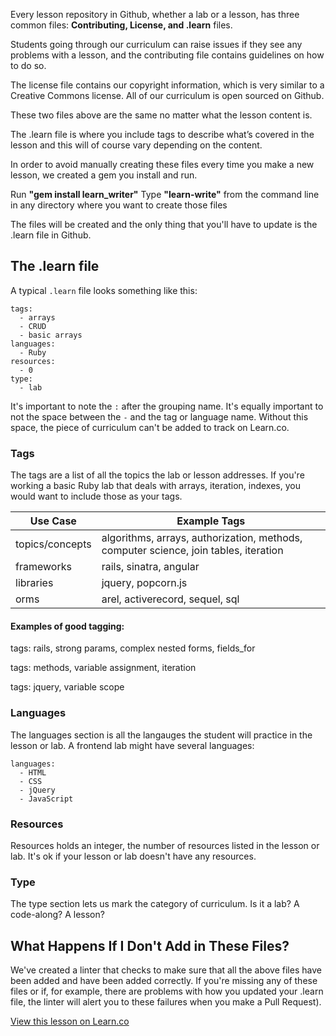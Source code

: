 Every lesson repository in Github, whether a lab or a lesson, has three common files: **Contributing, License, and .learn** files. 

Students going through our curriculum can raise issues if they see any problems with a lesson, and the contributing file contains guidelines on how to do so.  

The license file contains our copyright information, which is very similar to a Creative Commons license. All of our curriculum is open sourced on Github.

These two files above are the same no matter what the lesson content is. 

The .learn file is where you include tags to describe what’s covered in the lesson and this will of course vary depending on the content. 

In order to avoid manually creating these files every time you make a new lesson, we created a gem you install and run. 

Run **"gem install learn_writer"**
Type  **"learn-write"** from the  command line in any directory where you want to create those files 

The files will be created and the only thing that you'll have to update is the .learn file in Github.

## The .learn file


 A typical `.learn` file looks something like this:
 
 ```
 tags:
   - arrays
   - CRUD
   - basic arrays
 languages:
   - Ruby
 resources:
   - 0
 type:
   - lab
 ```
 
 It's important to note the `:` after the grouping name. It's equally important to not the space between the `-` and the tag or language name. Without this space, the piece of  curriculum can't be added to track on Learn.co.
 
 ### Tags
 
The tags are a list of all the topics the lab or lesson addresses. If you're working a basic Ruby lab that deals with arrays, iteration, indexes, you would want to include those as your tags.

Use Case        | Example Tags
----------------|------------------------------
topics/concepts | algorithms, arrays, authorization, methods, computer science, join tables, iteration
frameworks      | rails, sinatra, angular
libraries       | jquery, popcorn.js
orms            | arel, activerecord, sequel, sql

#### Examples of good tagging:

tags: rails, strong params, complex nested forms, fields_for

tags: methods, variable assignment, iteration

tags: jquery, variable scope
 
 ### Languages
 
 The languages section is all the langauges the student will practice in the lesson or lab. A frontend lab might have several languages:
 
 ```
 languages:
   - HTML
   - CSS
   - jQuery
   - JavaScript
 ```
 
 ### Resources
 
 Resources holds an integer, the number of resources listed in the lesson or lab. It's ok if your lesson or lab doesn't have any resources.
 
 
 ### Type
 
 The type section lets us mark the category of curriculum. Is it a lab? A code-along? A lesson?
 

## What Happens If I Don't Add in These Files?

We've created a linter that checks to make sure that all the above files have been added and have been added correctly. If you're missing any of these files or if, for example, there are problems with how you updated your .learn file, the linter will alert you to these failures when you make a Pull Request). 


<a href='https://learn.co/lessons/standard-files-in-all-curriculum-lessons' data-visibility='hidden'>View this lesson on Learn.co</a>
